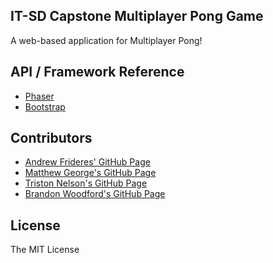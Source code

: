 ## IT-SD Capstone Multiplayer Pong Game

A web-based application for Multiplayer Pong!

## API / Framework Reference

* [Phaser](http://phaser.io/)
* [Bootstrap](http://getbootstrap.com/)

## Contributors

* [Andrew Frideres' GitHub Page](https://github.com/AndrewFrideres13)
* [Matthew George's GitHub Page](https://github.com/2koreds)
* [Triston Nelson's GitHub Page](https://github.com/tnelson128)
* [Brandon Woodford's GitHub Page](https://github.com/woodfobm/)

## License

The MIT License
